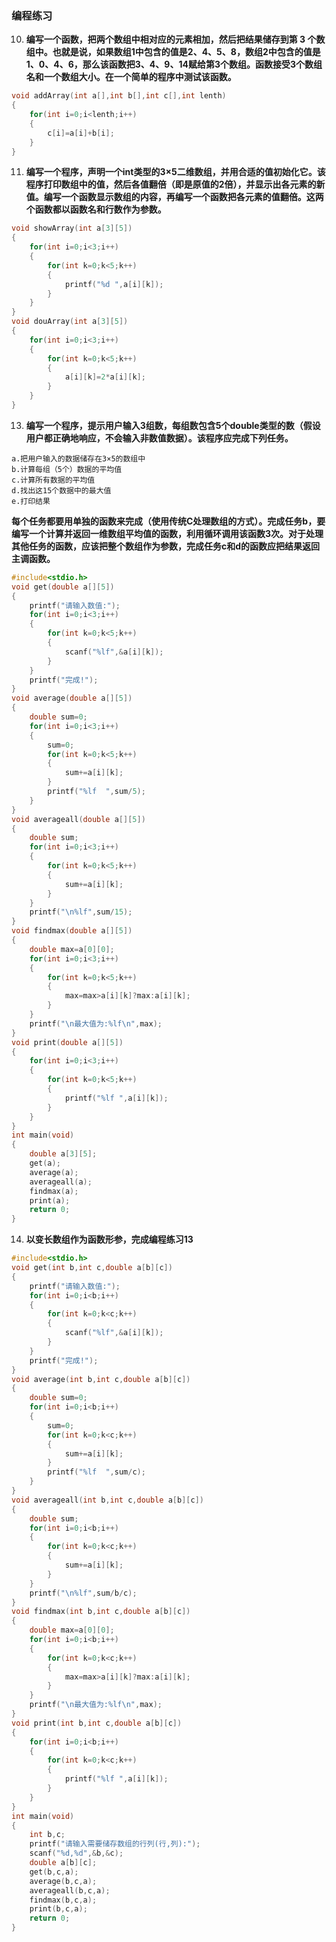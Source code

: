 ### 编程练习
10. **编写一个函数，把两个数组中相对应的元素相加，然后把结果储存到第 3 个数组中。也就是说，如果数组1中包含的值是2、4、5、8，数组2中包含的值是1、0、4、6，那么该函数把3、4、9、14赋给第3个数组。函数接受3个数组名和一个数组大小。在一个简单的程序中测试该函数。**
```c
void addArray(int a[],int b[],int c[],int lenth)
{
    for(int i=0;i<lenth;i++)
    {
        c[i]=a[i]+b[i];
    }
}
```
11. **编写一个程序，声明一个int类型的3×5二维数组，并用合适的值初始化它。该程序打印数组中的值，然后各值翻倍（即是原值的2倍），并显示出各元素的新值。编写一个函数显示数组的内容，再编写一个函数把各元素的值翻倍。这两个函数都以函数名和行数作为参数。**
```c
void showArray(int a[3][5])
{
    for(int i=0;i<3;i++)
    {
        for(int k=0;k<5;k++)
        {
            printf("%d ",a[i][k]);
        }
    }
}
void douArray(int a[3][5])
{
    for(int i=0;i<3;i++)
    {
        for(int k=0;k<5;k++)
        {
            a[i][k]=2*a[i][k];
        }
    }
}
```
13.   **编写一个程序，提示用户输入3组数，每组数包含5个double类型的数（假设用户都正确地响应，不会输入非数值数据）。该程序应完成下列任务。**
```
a.把用户输入的数据储存在3×5的数组中
b.计算每组（5个）数据的平均值
c.计算所有数据的平均值
d.找出这15个数据中的最大值
e.打印结果
```
**每个任务都要用单独的函数来完成（使用传统C处理数组的方式）。完成任务b，要编写一个计算并返回一维数组平均值的函数，利用循环调用该函数3次。对于处理其他任务的函数，应该把整个数组作为参数，完成任务c和d的函数应把结果返回主调函数。**
```c
#include<stdio.h>
void get(double a[][5])
{
    printf("请输入数值:");
    for(int i=0;i<3;i++)
    {
        for(int k=0;k<5;k++)
        {
            scanf("%lf",&a[i][k]);
        }
    }
    printf("完成!");
}
void average(double a[][5])
{
    double sum=0;
    for(int i=0;i<3;i++)
    {
        sum=0;
        for(int k=0;k<5;k++)
        {
            sum+=a[i][k];
        }
        printf("%lf  ",sum/5);
    }
}
void averageall(double a[][5])
{
    double sum;
    for(int i=0;i<3;i++)
    {
        for(int k=0;k<5;k++)
        {
            sum+=a[i][k];
        }
    }
    printf("\n%lf",sum/15);
}
void findmax(double a[][5])
{
    double max=a[0][0];
    for(int i=0;i<3;i++)
    {
        for(int k=0;k<5;k++)
        {
            max=max>a[i][k]?max:a[i][k];
        }
    }
    printf("\n最大值为:%lf\n",max);
}
void print(double a[][5])
{
    for(int i=0;i<3;i++)
    {
        for(int k=0;k<5;k++)
        {
            printf("%lf ",a[i][k]);
        }
    }
}
int main(void)
{
    double a[3][5];
    get(a);
    average(a);
    averageall(a);
    findmax(a);
    print(a);
    return 0;
}
```
14.   **以变长数组作为函数形参，完成编程练习13**
```c
#include<stdio.h>
void get(int b,int c,double a[b][c])
{
    printf("请输入数值:");
    for(int i=0;i<b;i++)
    {
        for(int k=0;k<c;k++)
        {
            scanf("%lf",&a[i][k]);
        }
    }
    printf("完成!");
}
void average(int b,int c,double a[b][c])
{
    double sum=0;
    for(int i=0;i<b;i++)
    {
        sum=0;
        for(int k=0;k<c;k++)
        {
            sum+=a[i][k];
        }
        printf("%lf  ",sum/c);
    }
}
void averageall(int b,int c,double a[b][c])
{
    double sum;
    for(int i=0;i<b;i++)
    {
        for(int k=0;k<c;k++)
        {
            sum+=a[i][k];
        }
    }
    printf("\n%lf",sum/b/c);
}
void findmax(int b,int c,double a[b][c])
{
    double max=a[0][0];
    for(int i=0;i<b;i++)
    {
        for(int k=0;k<c;k++)
        {
            max=max>a[i][k]?max:a[i][k];
        }
    }
    printf("\n最大值为:%lf\n",max);
}
void print(int b,int c,double a[b][c])
{
    for(int i=0;i<b;i++)
    {
        for(int k=0;k<c;k++)
        {
            printf("%lf ",a[i][k]);
        }
    }
}
int main(void)
{
    int b,c;
    printf("请输入需要储存数组的行列(行,列):");
    scanf("%d,%d",&b,&c);
    double a[b][c];
    get(b,c,a);
    average(b,c,a);
    averageall(b,c,a);
    findmax(b,c,a);
    print(b,c,a);
    return 0;
}
```

